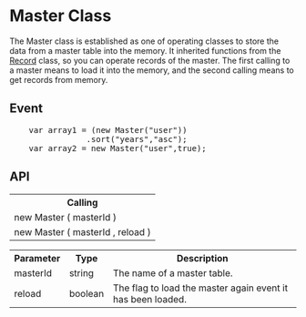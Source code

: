 <H1>Master Class</H1>

The Master class is established as one of operating classes to store the data from a master table into the memory.
It inherited functions from the <a href="api_record.md">Record</a> class, so you can operate records of the master.
The first calling to a master means to load it into the memory, and the second calling means to get records from memory.
<h2>Event</h2>
<pre>
	var array1 = (new Master("user"))
				.sort("years","asc");
	var array2 = new Master("user",true);
</pre>

<h2>API</h2>

<table>
<tr><th>Calling</th></tr>
<tr><td>new Master ( masterId )</td></tr>
<tr><td>new Master ( masterId , reload )</td></tr>
</table>

<table>
<tr><th>Parameter</th><th>Type</th><th>Description</th></tr>
<tr><td>masterId</td><td>string</td><td>The name of a master table.</td></tr>
<tr><td>reload</td><td>boolean</td><td>The flag to load the master again event it has been loaded.</td></tr>
</table>

